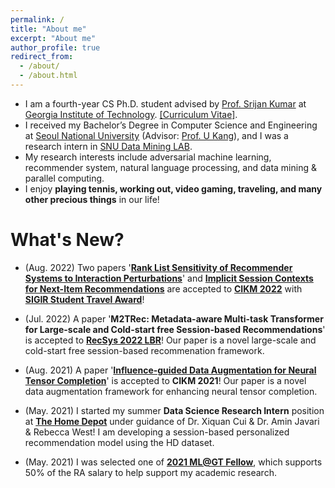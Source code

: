```yaml
---
permalink: /
title: "About me"
excerpt: "About me"
author_profile: true
redirect_from: 
  - /about/
  - /about.html
---
```


* I am a fourth-year CS Ph.D. student advised by [Prof. Srijan Kumar](https://www.cc.gatech.edu/~srijan/) at [Georgia Institute of Technology](https://www.gatech.edu/). [[Curriculum Vitae]](https://github.com/sejoonoh/sejoonoh.github.io/blob/master/files/CV_Sejoon_Oh_Latest.pdf).
* I received my Bachelor’s Degree in Computer Science and Engineering at [Seoul National University](http://snu.ac.kr) (Advisor: [Prof. U Kang](https://datalab.snu.ac.kr/~ukang/)), and I was a research intern in [SNU Data Mining LAB](https://datalab.snu.ac.kr/).
* My research interests include adversarial machine learning, recommender system, natural language processing, and data mining & parallel computing.
* I enjoy **playing tennis, working out, video gaming, traveling, and many other precious things** in our life!  

# What's New?

* (Aug. 2022) Two papers '**[Rank List Sensitivity of Recommender Systems to Interaction Perturbations](https://arxiv.org/abs/2201.12686)**' and **[Implicit Session Contexts for Next-Item Recommendations](https://arxiv.org/abs/2208.09076)** are accepted to **[CIKM 2022](https://www.cikm2022.org/)** with **[SIGIR Student Travel Award](https://www.cikm2022.org/sigir-student-travel-grants)**!

* (Jul. 2022) A paper '**M2TRec: Metadata-aware Multi-task Transformer for Large-scale and Cold-start free Session-based Recommendations**' is accepted to **[RecSys 2022 LBR](https://recsys.acm.org/recsys22/)**! Our paper is a novel large-scale and cold-start free session-based recommenation framework.

* (Aug. 2021) A paper '[**Influence-guided Data Augmentation for Neural Tensor Completion**](https://arxiv.org/abs/2108.10248)' is accepted to **CIKM 2021**! Our paper is a novel data augmentation framework for enhancing neural tensor completion.

* (May. 2021) I started my summer **Data Science Research Intern** position at [**The Home Depot**](https://www.homedepot.com/) under guidance of Dr. Xiquan Cui & Dr. Amin Javari & Rebecca West! I am developing a session-based personalized recommendation model using the HD dataset.

* (May. 2021) I was selected one of [**2021 ML@GT Fellow**](https://mlatgt.blog/2021/05/10/the-machine-learning-center-awards-inaugural-mlgt-fellows/), which supports 50% of the RA salary to help support my academic research.
